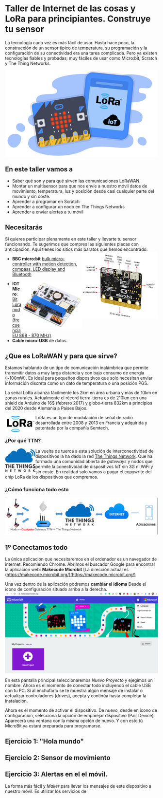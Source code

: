 # Taller de Internet de las cosas y LoRa para principiantes. Construye tu sensor
La tecnología cada vez es más fácil de usar. Hasta hace poco, la construcción de un sensor típico de temperatura, su programación y la configuración de su conectividad era una tarea complicada. Pero ya existen tecnologías fiables y probadas; muy fáciles de usar como Micro:bit, Scratch y The Thing Networks.

<img src="images/Taller_LoRaWan4Dummies.png" align="center"/>

## En este taller vamos a
* Saber qué son y para qué sirven las comunicaciones LoRaWAN. 
* Montar un multisensor para que nos envíe a nuestro móvil datos de movimiento, temperatura, luz y posición desde casi cualquier parte del mundo y sin coste.
* Aprender a programar en Scratch
* Aprender a configurar un nodo en The Things Networks
* Aprender a enviar alertas a tu móvil

## Necesitarás
Si quieres participar plenamente en este taller y llevarte tu sensor funcionando. Te sugerimos que compres las siguientes placas con anticipación. Aquí tienes los sitios más baratos que hemos encontrado:
<img src="images/BBCmicroBit.png" width="250" align="right"/>

* **BBC micro:bit** [bulk micro-controller with motion detection, compass, LED display and Bluetooth](https://a.aliexpress.com/_d6tASCS)
<img src="images/BitLoranodo.png" width="200" align="right"/>

* **IOT Micro**: [Bit Lora nodo (frecuencia EU 868 - 870 MHz)](https://ebay.us/Abt9Uj)
* **Cable micro-USB** de datos.

## ¿Que es LoRaWAN y para que sirve?

Estamos hablando de un tipo de comunicación inalámbrica que permite transmitir datos a muy larga distancia y con bajo consumo de energía (~100mW). Es ideal para pequeños dispositivos que solo necesitan enviar información discreta como un dato de temperatura o una posición PGS.

La señal LoRa alcanza fácilmente los 2km en área urbana y más de 10km en zonas rurales. Actualmente el récord tierra-tierra es de 210km con una shield de Arduino de 16$ (febrero 2017) y globo-tierra 832km a principios del 2020 desde Alemania a Países Bajos.

<img src="images/LoRa-logo-transp-400x231-300x173.png" width="100" align="left"/>

LoRa es un tipo de modulación de señal de radio desarrollada entre 2008 y 2013 en Francia y adquirida y patentada por la compañía Semtech.

### ¿Por qué TTN?
<img src="images/ttn_logo.png" width="100" align="left"/>

La vuelta de tuerca a esta solución de interconectividad de dispositivos la ha dado la red [The Things Network](https://www.thethingsnetwork.org). Que ha formado una comunidad abierta de *gateways* y nodos que permite la conectividad de dispositivos IoT sin 3G ni WiFi y sin coste. En realidad solo vamos a pagar el copywrite del chip LoRa de los dispositivos que compremos.

### ¿Cómo funciona todo esto
<img src="./images/Arquitectura_LoRaWAN.png"  align="center" />

## 1º Conectamos todo

La única aplicación que necesitaremos en el ordenador es un navegador de internet. Recomiendo Chrome. 
Abrimos el buscador Google para encontrar la aplicación web: **Makecode Microbit** [La dirección actual es (https://makecode.microbit.org/](https://makecode.microbit.org/)

Una vez dentro de la aplicación podremos **cambiar el idioma** Desde el icono de configuración situado arriba a la derecha.
<img src="./images/makecodemicrobitorg_home.png"  align="center" />

En esta pantalla principal seleccionaremos *Nuevo Proyecto* y ejegimos un nombre. Ahora es el momento de conectar todo incluyendo el cable USB con tu PC. Si al enchufarlo se te muestra algún mensaje de instalar o actualizar controladores (drives), acepta y continúa hasta completar la instalación.

Ahora es el momento de activar el dispositivo. De nuevo, desde en icono de configuración, selecciona la opción de emparejar dispositivo (Pair Device). Aparecerá una ventana con la misma opción de nuevo.
Y con esto tú MicroBit ya estará preparada para programarse.

## Ejercicio 1: "Hola mundo" 



## Ejercicio 2: Sensor de movimiento

## Ejercicio 3: Alertas en el el móvil.

La forma más fácil y _Maker_ para llevar los mensajes de este dispositivo a nuestro móvil. Es utilizar los servicios de 
